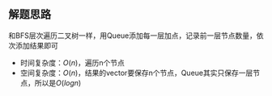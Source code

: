 ## 解题思路

和BFS层次遍历二叉树一样，用Queue添加每一层加点，记录前一层节点数量，依次添加结果即可

+ 时间复杂度：$O(n)$，遍历n个节点
+ 空间复杂度：$O(n)$，结果的vector要保存n个节点，Queue其实只保存一层节点，所以是$O(logn)$
